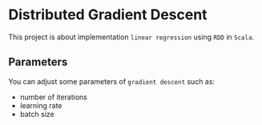 # Distributed Gradient Descent
This project is about implementation `linear regression` using `RDD` in `Scala`. 


## Parameters
You can adjust some parameters of `gradient descent` such as:
- number of iterations
- learning rate
- batch size

